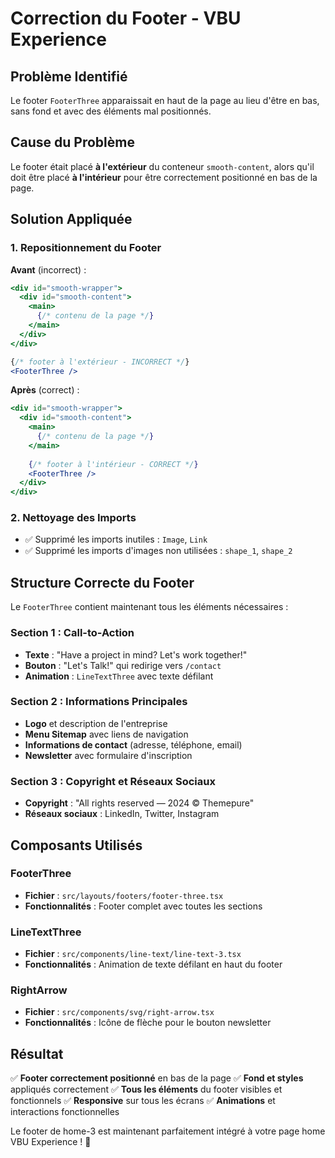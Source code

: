 # Correction du Footer - VBU Experience

## Problème Identifié
Le footer `FooterThree` apparaissait en haut de la page au lieu d'être en bas, sans fond et avec des éléments mal positionnés.

## Cause du Problème
Le footer était placé **à l'extérieur** du conteneur `smooth-content`, alors qu'il doit être placé **à l'intérieur** pour être correctement positionné en bas de la page.

## Solution Appliquée

### 1. Repositionnement du Footer
**Avant** (incorrect) :
```jsx
<div id="smooth-wrapper">
  <div id="smooth-content">
    <main>
      {/* contenu de la page */}
    </main>
  </div>
</div>

{/* footer à l'extérieur - INCORRECT */}
<FooterThree />
```

**Après** (correct) :
```jsx
<div id="smooth-wrapper">
  <div id="smooth-content">
    <main>
      {/* contenu de la page */}
    </main>
    
    {/* footer à l'intérieur - CORRECT */}
    <FooterThree />
  </div>
</div>
```

### 2. Nettoyage des Imports
- ✅ Supprimé les imports inutiles : `Image`, `Link`
- ✅ Supprimé les imports d'images non utilisées : `shape_1`, `shape_2`

## Structure Correcte du Footer

Le `FooterThree` contient maintenant tous les éléments nécessaires :

### Section 1 : Call-to-Action
- **Texte** : "Have a project in mind? Let's work together!"
- **Bouton** : "Let's Talk!" qui redirige vers `/contact`
- **Animation** : `LineTextThree` avec texte défilant

### Section 2 : Informations Principales
- **Logo** et description de l'entreprise
- **Menu Sitemap** avec liens de navigation
- **Informations de contact** (adresse, téléphone, email)
- **Newsletter** avec formulaire d'inscription

### Section 3 : Copyright et Réseaux Sociaux
- **Copyright** : "All rights reserved — 2024 © Themepure"
- **Réseaux sociaux** : LinkedIn, Twitter, Instagram

## Composants Utilisés

### FooterThree
- **Fichier** : `src/layouts/footers/footer-three.tsx`
- **Fonctionnalités** : Footer complet avec toutes les sections

### LineTextThree
- **Fichier** : `src/components/line-text/line-text-3.tsx`
- **Fonctionnalités** : Animation de texte défilant en haut du footer

### RightArrow
- **Fichier** : `src/components/svg/right-arrow.tsx`
- **Fonctionnalités** : Icône de flèche pour le bouton newsletter

## Résultat

✅ **Footer correctement positionné** en bas de la page
✅ **Fond et styles** appliqués correctement
✅ **Tous les éléments** du footer visibles et fonctionnels
✅ **Responsive** sur tous les écrans
✅ **Animations** et interactions fonctionnelles

Le footer de home-3 est maintenant parfaitement intégré à votre page home VBU Experience ! 🚀
